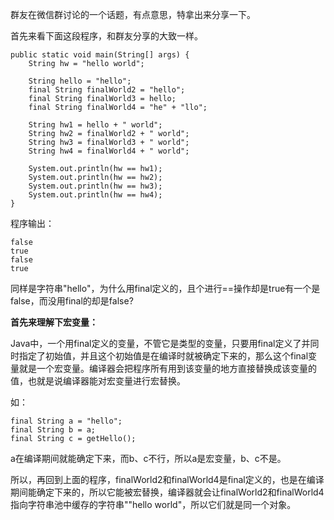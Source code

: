 群友在微信群讨论的一个话题，有点意思，特拿出来分享一下。

首先来看下面这段程序，和群友分享的大致一样。

```
public static void main(String[] args) {
    String hw = "hello world";
    
    String hello = "hello";
    final String finalWorld2 = "hello";
    final String finalWorld3 = hello;
    final String finalWorld4 = "he" + "llo";
    
    String hw1 = hello + " world";
    String hw2 = finalWorld2 + " world";
    String hw3 = finalWorld3 + " world";
    String hw4 = finalWorld4 + " world";
    
    System.out.println(hw == hw1);
    System.out.println(hw == hw2);
    System.out.println(hw == hw3);
    System.out.println(hw == hw4);
}
```

程序输出：

```
false
true
false
true
```

同样是字符串"hello"，为什么用final定义的，且个进行==操作却是true有一个是false，而没用final的却是false?

**首先来理解下宏变量：**

Java中，一个用final定义的变量，不管它是类型的变量，只要用final定义了并同时指定了初始值，并且这个初始值是在编译时就被确定下来的，那么这个final变量就是一个宏变量。编译器会把程序所有用到该变量的地方直接替换成该变量的值，也就是说编译器能对宏变量进行宏替换。

如：

```
final String a = "hello";
final String b = a;
final String c = getHello();
```

a在编译期间就能确定下来，而b、c不行，所以a是宏变量，b、c不是。

所以，再回到上面的程序，finalWorld2和finalWorld4是final定义的，也是在编译期间能确定下来的，所以它能被宏替换，编译器就会让finalWorld2和finalWorld4指向字符串池中缓存的字符串""hello world"，所以它们就是同一个对象。

